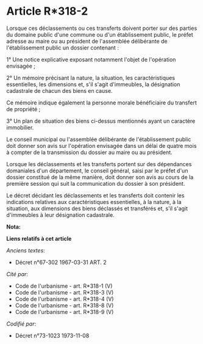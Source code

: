 # Article R*318-2

Lorsque ces déclassements ou ces transferts doivent porter sur des parties du domaine public d'une commune ou d'un
établissement public, le préfet adresse au maire ou au président de l'assemblée délibérante de l'établissement public un
dossier contenant :

1° Une notice explicative exposant notamment l'objet de l'opération envisagée ;

2° Un mémoire précisant la nature, la situation, les caractéristiques essentielles, les dimensions et, s'il s'agit
d'immeubles, la désignation cadastrale de chacun des biens en cause.

Ce mémoire indique également la personne morale bénéficiaire du transfert de propriété ;

3° Un plan de situation des biens ci-dessus mentionnés ayant un caractère immobilier.

Le conseil municipal ou l'assemblée délibérante de l'établissement public doit donner son avis sur l'opération envisagée dans
un délai de quatre mois à compter de la transmission du dossier au maire ou au président.

Lorsque les déclassements et les transferts portent sur des dépendances domaniales d'un département, le conseil général,
saisi par le préfet d'un dossier constitué de la même manière, doit donner son avis au cours de la première session qui suit
la communication du dossier à son président.

Le décret décidant les déclassements et les transferts doit contenir les indications relatives aux caractéristiques
essentielles, à la nature, à la situation, aux dimensions des biens déclassés et transférés et, s'il s'agit d'immeubles à
leur désignation cadastrale.

**Nota:**



**Liens relatifs à cet article**

_Anciens textes_:

  - Décret n°67-302 1967-03-31 ART. 2

_Cité par_:

  - Code de l'urbanisme - art. R*318-1 (V)
  - Code de l'urbanisme - art. R*318-3 (V)
  - Code de l'urbanisme - art. R*318-4 (V)
  - Code de l'urbanisme - art. R*318-8 (V)
  - Code de l'urbanisme - art. R*318-9 (V)

_Codifié par_:

  - Décret n°73-1023 1973-11-08
